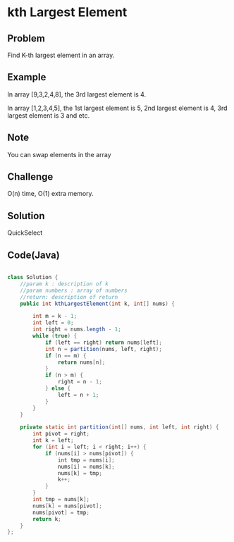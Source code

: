 kth Largest Element
===


Problem
-------

Find K-th largest element in an array.

Example
-------

In array [9,3,2,4,8], the 3rd largest element is 4.

In array [1,2,3,4,5], the 1st largest element is 5, 2nd largest element is 4, 3rd largest element is 3 and etc.

Note
----

You can swap elements in the array

Challenge
---------

O(n) time, O(1) extra memory.

Solution
--------

QuickSelect



Code(Java)
----------

```java

class Solution {
    //param k : description of k
    //param numbers : array of numbers
    //return: description of return
    public int kthLargestElement(int k, int[] nums) {

        int m = k - 1;
        int left = 0;
        int right = nums.length - 1;
        while (true) {
            if (left == right) return nums[left];
            int n = partition(nums, left, right);
            if (n == m) {
                return nums[n];
            }
            if (n > m) {
                right = n - 1;
            } else {
                left = n + 1;
            }
        }
    }

    private static int partition(int[] nums, int left, int right) {
        int pivot = right;
        int k = left;
        for (int i = left; i < right; i++) {
            if (nums[i] > nums[pivot]) {
                int tmp = nums[i];
                nums[i] = nums[k];
                nums[k] = tmp;
                k++;
            }
        }
        int tmp = nums[k];
        nums[k] = nums[pivot];
        nums[pivot] = tmp;
        return k;
    }
};
```
